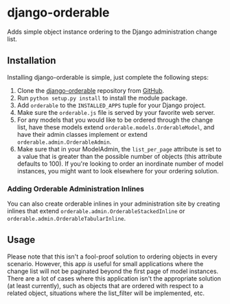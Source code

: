 # django-orderable

Adds simple object instance ordering to the Django administration change list.

## Installation

Installing django-orderable is simple, just complete the following steps:

1. Clone the [django-orderable](http://github.com/tkaemming/django-orderable)
repository from [GitHub](http://www.github.com/).
2. Run `python setup.py install` to install the module package.
3. Add `orderable` to the `INSTALLED_APPS` tuple for your Django project.
4. Make sure the `orderable.js` file is served by your favorite web server.
5. For any models that you would like to be ordered through the change list, 
   have these models extend `orderable.models.OrderableModel`, and have their
   admin classes implement or extend `orderable.admin.OrderableAdmin`.
6. Make sure that in your ModelAdmin, the `list_per_page` attribute is set 
   to a value that is greater than the possible number of objects (this 
   attribute defaults to 100). If you're looking to order an inordinate number
   of model instances, you might want to look elsewhere for your ordering 
   solution.
   
### Adding Orderable Administration Inlines

You can also create orderable inlines in your administration site by creating
inlines that extend `orderable.admin.OrderableStackedInline` or 
`orderable.admin.OrderableTabularInline`.
  
## Usage

Please note that this isn't a fool-proof solution to ordering objects in
every scenario. However, this app _is_ useful for small applications where
the change list will not be paginated beyond the first page of model
instances. There are a lot of cases where this application isn't the
appropriate solution (at least currently), such as objects that are ordered
with respect to a related object, situations where the list_filter will be
implemented, etc.